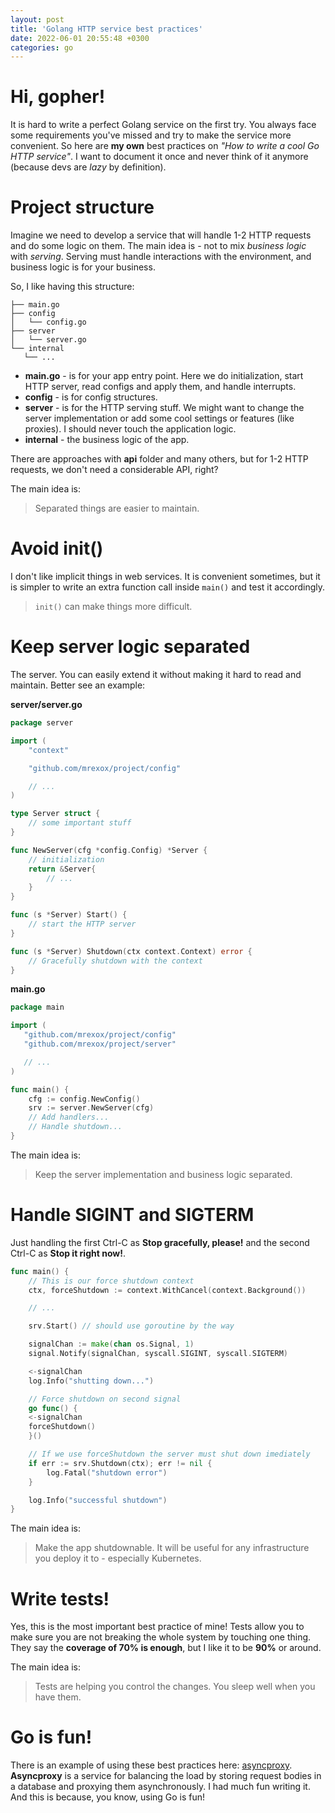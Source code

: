 ```yaml
---
layout: post
title: 'Golang HTTP service best practices'
date: 2022-06-01 20:55:48 +0300
categories: go
---
```

# Hi, gopher!

It is hard to write a perfect Golang service on the first try. You always face some requirements you've missed and try to make the service more convenient. So here are **my own** best practices on *"How to write a cool Go HTTP service"*. I want to document it once and never think of it anymore (because devs are *lazy* by definition).

# Project structure

Imagine we need to develop a service that will handle 1-2 HTTP requests and do some logic on them. The main idea is - not to mix *business logic* with *serving*. Serving must handle interactions with the environment, and business logic is for your business.

So, I like having this structure:

```
├── main.go
├── config
│   └── config.go
├── server
│   └── server.go
└── internal
   └── ...
```

- **main.go** - is for your app entry point. Here we do initialization, start HTTP server, read configs and apply them, and handle interrupts.
- **config** - is for config structures.
- **server** - is for the HTTP serving stuff. We might want to change the server implementation or add some cool settings or features (like proxies). I should never touch the application logic.
- **internal** - the business logic of the app.

There are approaches with **api** folder and many others, but for 1-2 HTTP requests, we don't need a considerable API, right?

The main idea is:

> Separated things are easier to maintain.

# Avoid init()

I don't like implicit things in web services. It is convenient sometimes, but it is simpler to write an extra function call inside `main()` and test it accordingly.

> `init()` can make things more difficult.

# Keep server logic separated

The server. You can easily extend it without making it hard to read and maintain. Better see an example:

**server/server.go**

```go
package server

import (
    "context"

    "github.com/mrexox/project/config"

    // ...
)

type Server struct {
    // some important stuff
}

func NewServer(cfg *config.Config) *Server {
    // initialization
    return &Server{
        // ...
    }
}

func (s *Server) Start() {
    // start the HTTP server
}

func (s *Server) Shutdown(ctx context.Context) error {
    // Gracefully shutdown with the context
}
```

**main.go**

```go
package main

import (
   "github.com/mrexox/project/config"
   "github.com/mrexox/project/server"

   // ...
)

func main() {
    cfg := config.NewConfig()
    srv := server.NewServer(cfg)
    // Add handlers...
    // Handle shutdown...
}
```

The main idea is:

> Keep the server implementation and business logic separated.

# Handle SIGINT and SIGTERM

Just handling the first Ctrl-C as **Stop gracefully, please!** and the second Ctrl-C as **Stop it right now!**.

```go
func main() {
    // This is our force shutdown context
    ctx, forceShutdown := context.WithCancel(context.Background())

    // ...

    srv.Start() // should use goroutine by the way

    signalChan := make(chan os.Signal, 1)
    signal.Notify(signalChan, syscall.SIGINT, syscall.SIGTERM)

    <-signalChan
    log.Info("shutting down...")

    // Force shutdown on second signal
    go func() {
    <-signalChan
    forceShutdown()
    }()

    // If we use forceShutdown the server must shut down imediately
    if err := srv.Shutdown(ctx); err != nil {
        log.Fatal("shutdown error")
    }

    log.Info("successful shutdown")
}
```

The main idea is:

> Make the app shutdownable. It will be useful for any infrastructure you deploy it to - especially Kubernetes.

# Write tests!

Yes, this is the most important best practice of mine! Tests allow you to make sure you are not breaking the whole system by touching one thing. They say the **coverage of 70% is enough**, but I like it to be **90%** or around.

The main idea is:

> Tests are helping you control the changes. You sleep well when you have them.

# Go is fun!

There is an example of using these best practices here: [asyncproxy](https://github.com/mrexox/asyncproxy). **Asyncproxy** is a service for balancing the load by storing request bodies in a database and proxying them asynchronously. I had much fun writing it. And this is because, you know, using Go is fun!
